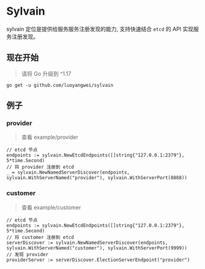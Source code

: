 # Sylvain

sylvain 定位是提供给服务服务注册发现的能力, 支持快速结合 `etcd` 的 API 实现服务注册发现。

## 现在开始

> 请将 Go 升级到 ^1.17

```
go get -u github.com/luoyangwei/sylvain
```

## 例子

### provider

> 查看 example/provider

```golang
// etcd 节点
endpoints := sylvain.NewEtcdEndpoints([]string{"127.0.0.1:2379"}, 5*time.Second)
// 将 provider 注册到 etcd
_ = sylvain.NewNamedServerDiscover(endpoints, sylvain.WithServerNamed("provider"), sylvain.WithServerPort(8888))
```

### customer

> 查看 example/customer

```golang
// etcd 节点
endpoints := sylvain.NewEtcdEndpoints([]string{"127.0.0.1:2379"}, 5*time.Second)
// 将 customer 注册到 etcd
serverDiscover := sylvain.NewNamedServerDiscover(endpoints, sylvain.WithServerNamed("customer"), sylvain.WithServerPort(9999))
// 发现 provider
providerServer := serverDiscover.ElectionServerEndpoint("provider")
```
